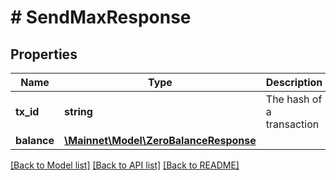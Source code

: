 # # SendMaxResponse

## Properties

Name | Type | Description | Notes
------------ | ------------- | ------------- | -------------
**tx_id** | **string** | The hash of a transaction | [optional] 
**balance** | [**\Mainnet\Model\ZeroBalanceResponse**](ZeroBalanceResponse.md) |  | [optional] 

[[Back to Model list]](../../README.md#documentation-for-models) [[Back to API list]](../../README.md#documentation-for-api-endpoints) [[Back to README]](../../README.md)


